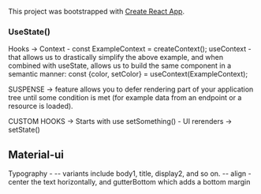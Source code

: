 This project was bootstrapped with [Create React App](https://github.com/facebook/create-react-app).


### UseState()

Hooks -> 
Context - 
 const ExampleContext = createContext();
useContext - that allows us to drastically simplify the above example, and when combined with useState, allows us to build the same component in a semantic manner:
      const {color, setColor} = useContext(ExampleContext);

SUSPENSE ->
feature allows you to defer rendering part of your application tree until some condition is met (for example data from an endpoint or a resource is loaded).

CUSTOM HOOKS -> Starts with use
setSomething() - UI rerenders -> setState()

## Material-ui

Typography -
-- variants include body1, title, display2, and so on. 
-- align - center the text horizontally, and gutterBottom which adds a bottom margin
